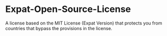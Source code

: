 # Expat-Open-Source-License
A license based on the MIT License (Expat Version) that protects you from countries that bypass the provisions in the license.

